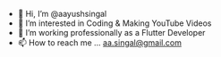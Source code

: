 - 👋 Hi, I’m @aayushsingal
- 👀 I’m interested in Coding & Making YouTube Videos
- 🌱 I’m working professionally as a Flutter Developer
- 📫 How to reach me ... aa.singal@gmail.com

<!---
aayushsingal/aayushsingal is a ✨ special ✨ repository because its `README.md` (this file) appears on your GitHub profile.
You can click the Preview link to take a look at your changes.
--->
